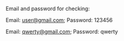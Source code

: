 Email and password for checking:

Email: user@gmail.com;
Password: 123456

Email: qwerty@gmail.com;
Password: qwerty